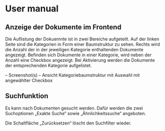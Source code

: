 # User manual

## Anzeige der Dokumente im Frontend

Die Auflistung der Dokuemnte ist in zwei Bereiche aufgeteilt. Auf der linken Seite sind die Kategorien in Form einer Baumstruktur zu sehen. Rechts wird die Anzahl der in der jeweiligen Kategorie enthaltenden Dokumente angezeigt.
Befinden sich Dokumente in einer Kategorie, wird neben der Anzahl eine Checkbox angezeigt. Bei Aktivierung werden die Dokumente der entsprechenden Kategorie aufgelistet.


– Screenshot(s) – Ansicht Kategoriebaumstruktur mit Auswahl mit angewählter Checkbox


## Suchfunktion

Es kann nach Dokumenten gesucht werden. Dafür werden die zwei Suchoptionen „Exakte Suche“ sowie „Ähnlichkeitssuche“ angeboten.

Die Schaltfläche „Zurücksetzen“ löscht den Suchfilter wieder.
